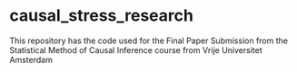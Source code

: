 # causal_stress_research
This repository has the code used for the Final Paper Submission from the Statistical Method of Causal Inference course from Vrije Universitet Amsterdam
